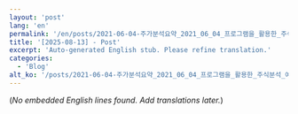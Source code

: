 ```yaml
---
layout: 'post'
lang: 'en'
permalink: '/en/posts/2021-06-04-주가분석요약_2021_06_04_프로그램을_활용한_주식분석_예상결과_18_50_14/'
title: '[2025-08-13] - Post'
excerpt: 'Auto-generated English stub. Please refine translation.'
categories:
  - 'Blog'
alt_ko: '/posts/2021-06-04-주가분석요약_2021_06_04_프로그램을_활용한_주식분석_예상결과_18_50_14/'
---
```


(*No embedded English lines found. Add translations later.*)
